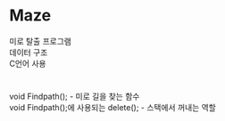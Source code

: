 # Maze
미로 탈출 프로그램  
데이터 구조    
C언어 사용   
#
void Findpath(); - 미로 길을 찾는 함수   
void Findpath();에 사용되는 delete(); - 스택에서 꺼내는 역할   
